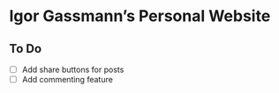 # Igor Gassmann’s Personal Website

## To Do

- [ ] Add share buttons for posts
- [ ] Add commenting feature
